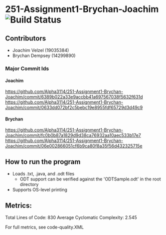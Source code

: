 # 251-Assignment1-Brychan-Joachim ![Build Status](https://travis-ci.com/Alpha3114/251-Assignment1-Brychan-Joachim.svg?token=wuhuPZJbFJ2ZLwZ5B8QZ&branch=master)

## Contributors

- Joachim Velzel (19035384)
- Brychan Dempsey (14299890)

### Major Commit Ids

#### Joachim

https://github.com/Alpha3114/251-Assignment1-Brychan-Joachim/commit/6389b022a33e9accbb41a697567038f5632f631d
https://github.com/Alpha3114/251-Assignment1-Brychan-Joachim/commit/0633dd072bf2c5bebc19e8955fdf65729d3d49c9

#### Brychan

https://github.com/Alpha3114/251-Assignment1-Brychan-Joachim/commit/fc0b0b87a1829d9d38ca76932aa10aec533b17e7
https://github.com/Alpha3114/251-Assignment1-Brychan-Joachim/commit/06e002866051cf6b9ca80f8a35f56d432325715e

## How to run the program
 - Loads .txt, .java, and .odt files
    - ODT support can be verified against the 'ODTSample.odt' in the root directory
 - Supports OS-level printing

## Metrics:

Total Lines of Code: 830
Average Cyclomatic Complexity: 2.545

For full metrics, see code-quality.XML
